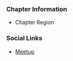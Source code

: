 ### Chapter Information
* Chapter Region

### Social Links
* [Meetup](www.meetup.com/owasp-madison)

